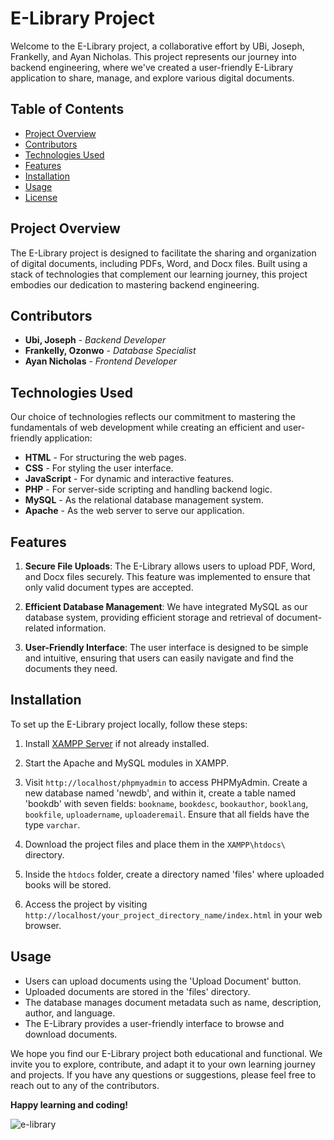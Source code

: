 # E-Library Project

Welcome to the E-Library project, a collaborative effort by UBi, Joseph, Frankelly, and Ayan Nicholas. This project represents our journey into backend engineering, where we've created a user-friendly E-Library application to share, manage, and explore various digital documents.

## Table of Contents

- [Project Overview](#project-overview)
- [Contributors](#contributors)
- [Technologies Used](#technologies-used)
- [Features](#features)
- [Installation](#installation)
- [Usage](#usage)
- [License](#license)

## Project Overview

The E-Library project is designed to facilitate the sharing and organization of digital documents, including PDFs, Word, and Docx files. Built using a stack of technologies that complement our learning journey, this project embodies our dedication to mastering backend engineering.

## Contributors

- **Ubi, Joseph** - *Backend Developer*
- **Frankelly, Ozonwo** - *Database Specialist*
- **Ayan Nicholas** - *Frontend Developer*

## Technologies Used

Our choice of technologies reflects our commitment to mastering the fundamentals of web development while creating an efficient and user-friendly application:

- **HTML** - For structuring the web pages.
- **CSS** - For styling the user interface.
- **JavaScript** - For dynamic and interactive features.
- **PHP** - For server-side scripting and handling backend logic.
- **MySQL** - As the relational database management system.
- **Apache** - As the web server to serve our application.

## Features

1. **Secure File Uploads**: The E-Library allows users to upload PDF, Word, and Docx files securely. This feature was implemented to ensure that only valid document types are accepted.

2. **Efficient Database Management**: We have integrated MySQL as our database system, providing efficient storage and retrieval of document-related information.

3. **User-Friendly Interface**: The user interface is designed to be simple and intuitive, ensuring that users can easily navigate and find the documents they need.

## Installation

To set up the E-Library project locally, follow these steps:

1. Install [XAMPP Server](https://www.apachefriends.org/index.html) if not already installed.

2. Start the Apache and MySQL modules in XAMPP.

3. Visit `http://localhost/phpmyadmin` to access PHPMyAdmin. Create a new database named 'newdb', and within it, create a table named 'bookdb' with seven fields: `bookname`, `bookdesc`, `bookauthor`, `booklang`, `bookfile`, `uploadername`, `uploaderemail`. Ensure that all fields have the type `varchar`.

4. Download the project files and place them in the `XAMPP\htdocs\` directory.

5. Inside the `htdocs` folder, create a directory named 'files' where uploaded books will be stored.

6. Access the project by visiting `http://localhost/your_project_directory_name/index.html` in your web browser.

## Usage

- Users can upload documents using the 'Upload Document' button.
- Uploaded documents are stored in the 'files' directory.
- The database manages document metadata such as name, description, author, and language.
- The E-Library provides a user-friendly interface to browse and download documents.


We hope you find our E-Library project both educational and functional. We invite you to explore, contribute, and adapt it to your own learning journey and projects. If you have any questions or suggestions, please feel free to reach out to any of the contributors.

**Happy learning and coding!**



![e-library](https://github.com/Joe-metry/Portfolio_MVPs/assets/117749127/d5fd545b-6d0f-46b5-a506-876e2788f862)

